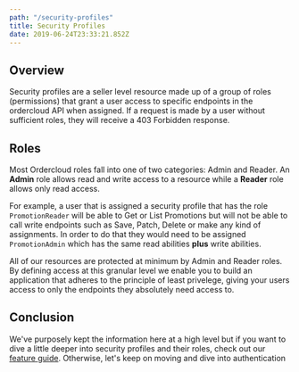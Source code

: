 ```yaml
---
path: "/security-profiles"
title: Security Profiles
date: 2019-06-24T23:33:21.852Z
---
```


## Overview

Security profiles are a seller level resource made up of a group of roles (permissions) that grant a user access to specific endpoints in the ordercloud API when assigned. If a request is made by a user without sufficient roles, they will receive a 403 Forbidden response.

## Roles

Most Ordercloud roles fall into one of two categories: Admin and Reader. An **Admin** role allows read and write access to a resource while a **Reader** role allows only read access.

For example, a user that is assigned a security profile that has the role `PromotionReader` will be able to Get or List Promotions but will not be able to call write endpoints such as Save, Patch, Delete or make any kind of assignments. In order to do that they would need to be assigned `PromotionAdmin` which has the same read abilities **plus** write abilities.

All of our resources are protected at minimum by Admin and Reader roles. By defining access at this granular level we enable you to build an application that adheres to the principle of least privelege, giving your users access to only the endpoints they absolutely need access to.

## Conclusion

We've purposely kept the information here at a high level but if you want to dive a little deeper into security profiles and their roles, check out our [feature guide](TODO:link-tosecurityprofiles-feature). Otherwise, let's keep on moving and dive into authentication
